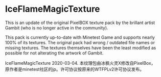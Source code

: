 # IceFlameMagicTexture

This is an update of the original PixelBOX texture pack by the brillant artist Gambit (who is no longer active in the community).

This pack is currently up-to-date with Minetest Game and supports nearly 100% of its textures. The original pack had wrong / outdated file names or missing textures. The textures themselves have been the least modified as possible for not alterating the artwork of Gambit.

IceFlameMagicTexture 2020-03-04.
本纹理包由冰枫火灵X修改自PixelBox，原作者是minetest社区的jp。许可协议按原来的WTFPLv2许可协议发布。

